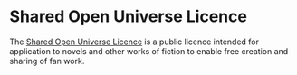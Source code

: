 # Shared Open Universe Licence
The [Shared Open Universe Licence](https://qwertyu63.github.io/SOU-Licence/home.html) is a public licence intended for application to novels and other works of fiction to enable free creation and sharing of fan work.
